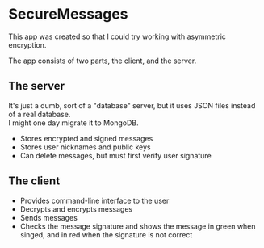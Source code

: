 # SecureMessages
This app was created so that I could try working with asymmetric encryption.

The app consists of two parts, the client, and the server.

## The server

It's just a dumb, sort of a "database" server, but it uses JSON files instead of a real database.  
I might one day migrate it to MongoDB.  
- Stores encrypted and signed messages
- Stores user nicknames and public keys
- Can delete messages, but must first verify user signature

## The client

- Provides command-line interface to the user
- Decrypts and encrypts messages
- Sends messages
- Checks the message signature and shows the message in green when singed, and in red when the signature is not correct
